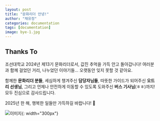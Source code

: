 ```yaml
---
layout: post
title: "문화리더 안녕!"
author: "채유정"
categories: documentation
tags: [documentation]
image: bye-1.jpg
---
```


## Thanks To

조선대학교 2024년 제13기 문화리더로서, 값진 추억을 가득 안고 돌아갑니다!
여러분과 함께 걸었던 거리, 나누었던 이야기들… 오랫동안 잊지 못할 것 같아요.

함께한 **문화리더 분들**, 세심하게 챙겨주신 **담당자님들**, 따뜻한 가이드가 되어주신 **오드리 선생님**, 그리고 언제나 안전하게 이동할 수 있도록 도와주신 **버스 기사님**(ㅎㅎ)까지!
모두 진심으로 감사드립니다.

2025년 한 해, 행복한 일들만 가득하길 바랍니다! 💙

![이미지](/assets/img/bye-2.jpg "안녕"){: width="300px"}
